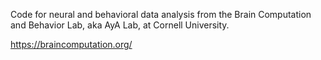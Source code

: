 Code for neural and behavioral data analysis from the Brain Computation and Behavior Lab, aka AyA Lab, at Cornell University. 


https://braincomputation.org/


 
